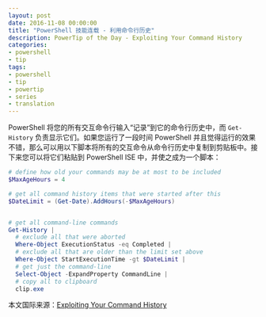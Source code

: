 ```yaml
---
layout: post
date: 2016-11-08 00:00:00
title: "PowerShell 技能连载 - 利用命令行历史"
description: PowerTip of the Day - Exploiting Your Command History
categories:
- powershell
- tip
tags:
- powershell
- tip
- powertip
- series
- translation
---
```

PowerShell 将您的所有交互命令行输入“记录”到它的命令行历史中，而 `Get-History` 负责显示它们。如果您运行了一段时间 PowerShell 并且觉得运行的效果不错，那么可以用以下脚本将所有的交互命令从命令行历史中复制到剪贴板中。接下来您可以将它们粘贴到 PowerShell ISE 中，并使之成为一个脚本：

```powershell
# define how old your commands may be at most to be included
$MaxAgeHours = 4

# get all command history items that were started after this
$DateLimit = (Get-Date).AddHours(-$MaxAgeHours)


# get all command-line commands
Get-History |
  # exclude all that were aborted
  Where-Object ExecutionStatus -eq Completed |
  # exclude all that are older than the limit set above
  Where-Object StartExecutionTime -gt $DateLimit |
  # get just the command-line
  Select-Object -ExpandProperty CommandLine |
  # copy all to clipboard
  clip.exe
```

<!--more-->
本文国际来源：[Exploiting Your Command History](http://community.idera.com/powershell/powertips/b/tips/posts/exploiting-your-command-history)
